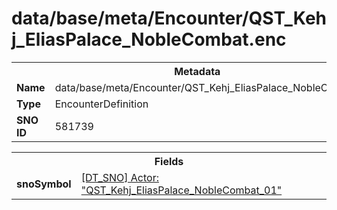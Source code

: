 <h1>data/base/meta/Encounter/QST_Kehj_EliasPalace_NobleCombat.enc</h1><table><tr><th colspan="100%">Metadata</th></tr><tr><td><b>Name</b></td><td>data/base/meta/Encounter/QST_Kehj_EliasPalace_NobleCombat.enc</td></tr><tr><td><b>Type</b></td><td>EncounterDefinition</td></tr><tr><td><b>SNO ID</b></td><td>581739</td></tr></table>

<table><tr><th colspan="100%">Fields</th></tr><tr><td><b>snoSymbol</b></td><td><a href="..\Actor\QST_Kehj_EliasPalace_NobleCombat_01.acr.md">[DT_SNO] Actor: "QST_Kehj_EliasPalace_NobleCombat_01"</a></td></tr></table>

